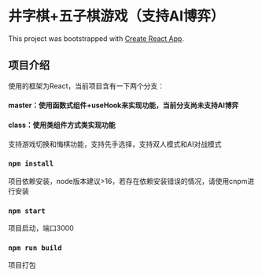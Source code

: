 # 井字棋+五子棋游戏（支持AI博弈）

This project was bootstrapped with [Create React App](https://github.com/facebook/create-react-app).

## 项目介绍

使用的框架为React，当前项目含有一下两个分支：
#### master：使用函数式组件+useHook来实现功能，当前分支尚未支持AI博弈
#### class：使用类组件方式类实现功能
支持游戏切换和悔棋功能，支持先手选择，支持双人模式和AI对战模式

### `npm install`

项目依赖安装，node版本建议>16，若存在依赖安装错误的情况，请使用cnpm进行安装

### `npm start`

项目启动，端口3000


### `npm run build`

项目打包
